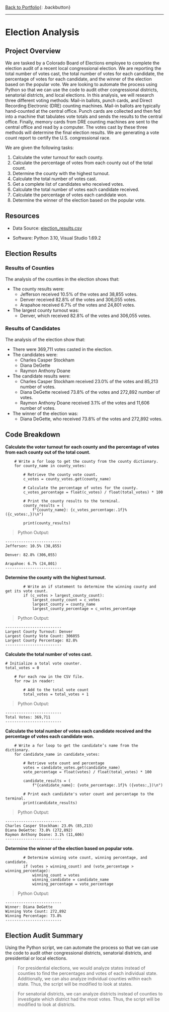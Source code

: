 [Back to Portfolio](https://dosanity.github.io/){: .backbutton}

---

# Election Analysis

## Project Overview
We are tasked by a Colorado Board of Elections employee to complete the election audit of a recent local congressional election. We are reporting the total number of votes cast, the total number of votes for each candidate, the percentage of votes for each candidate, and the winner of the election based on the popular vote. We are looking to automate the process using Python so that we can use the code to audit other congressional districts, senatorial districts, and local elections. In this analysis, we will research three different voting methods: Mail-in ballots, punch cards, and Direct Recording Electronic (DRE) counting machines. Mail-in ballots are typically hand-counted at the central office. Punch cards are collected and then fed into a machine that tabulates vote totals and sends the results to the central office. Finally, memory cards from DRE counting machines are sent to the central office and read by a computer. The votes cast by these three methods will determine the final election results. We are generating a vote count report to certify the U.S. congressional race.

We are given the following tasks:
1. Calculate the voter turnout for each county.
2. Calculate the percentage of votes from each county out of the total count.
3. Determine the county with the highest turnout.
4. Calculate the total number of votes cast.
5. Get a complete list of candidates who received votes.
6. Calculate the total number of votes each candidate received.
7. Calculate the percentage of votes each candidate won.
8. Determine the winner of the election based on the popular vote.

## Resources

+ Data Source: [election_results.csv](https://github.com/dosanity/election-analysis/files/9227718/election_results.csv)

+ Software: Python 3.10, Visual Studio 1.69.2

## Election Results

### Results of Counties

The analysis of the counties in the election shows that:

+ The county results were:
  + Jefferson received 10.5% of the votes and 38,855 votes.
  + Denver received 82.8% of the votes and 306,055 votes.
  + Arapahoe received 6.7% of the votes and 24,801 votes.
+ The largest county turnout was:
  + Denver, which received 82.8% of the votes and 306,055 votes.  
  
### Results of Candidates

The analysis of the election show that:

+ There were 369,711 votes casted in the election. 
+ The candidates were: 
  + Charles Casper Stockham
  + Diana DeGette
  + Raymon Anthony Doane
+ The candidate results were:
  + Charles Casper Stockham received 23.0% of the votes and 85,213 number of votes.
  + Diana DeGette received 73.8% of the votes and 272,892 number of votes.
  + Raymon Anthony Doane received 3.1% of the votes and 11,606 number of votes.  
+ The winner of the election was:
  + Diana DeGette, who received 73.8% of the votes and 272,892 votes.  
  

## Code Breakdown
**Calculate the voter turnout for each county and the percentage of votes from each county out of the total count.**
```
    # Write a for loop to get the county from the county dictionary.
    for county_name in county_votes:

        # Retrieve the county vote count.
        c_votes = county_votes.get(county_name)

        # Calculate the percentage of votes for the county.
        c_votes_percentage = float(c_votes) / float(total_votes) * 100

        # Print the county results to the terminal.
        county_results = (
            f"{county_name}: {c_votes_percentage:.1f}% ({c_votes:,})\n")

        print(county_results)
```

> Python Output:

```
-------------------------
Jefferson: 10.5% (38,855)

Denver: 82.8% (306,055)

Arapahoe: 6.7% (24,801)
-------------------------
```

**Determine the county with the highest turnout.**

```
        # Write an if statement to determine the winning county and get its vote count.
        if (c_votes > largest_county_count):
            largest_county_count = c_votes
            largest_county = county_name
            largest_county_percentage = c_votes_percentage
```

> Python Output:

```
-------------------------
Largest County Turnout: Denver
Largest County Vote Count: 306055      
Largest County Percentage: 82.8%       
-------------------------
```

**Calculate the total number of votes cast.**

```
# Initialize a total vote counter.
total_votes = 0

    # For each row in the CSV file.
    for row in reader:

        # Add to the total vote count
        total_votes = total_votes + 1
```

> Python Output:

```
-------------------------
Total Votes: 369,711
-------------------------
```

**Calculate the total number of votes each candidate received and the percentage of votes each candidate won.**

```
    # Write a for loop to get the candidate’s name from the dictionary.
    for candidate_name in candidate_votes:

        # Retrieve vote count and percentage
        votes = candidate_votes.get(candidate_name)
        vote_percentage = float(votes) / float(total_votes) * 100
        
        candidate_results = (
            f"{candidate_name}: {vote_percentage:.1f}% ({votes:,})\n")

        # Print each candidate's voter count and percentage to the terminal.
        print(candidate_results)
```

> Python Output:

```
-------------------------
Charles Casper Stockham: 23.0% (85,213)
Diana DeGette: 73.8% (272,892)
Raymon Anthony Doane: 3.1% (11,606)
-------------------------
```

**Determine the winner of the election based on popular vote.**

```
        # Determine winning vote count, winning percentage, and candidate.
        if (votes > winning_count) and (vote_percentage > winning_percentage):
            winning_count = votes
            winning_candidate = candidate_name
            winning_percentage = vote_percentage
```

> Python Output:

```
-------------------------
Winner: Diana DeGette
Winning Vote Count: 272,892
Winning Percentage: 73.8%
-------------------------
```
 
## Election Audit Summary
Using the Python script, we can automate the process so that we can use the code to audit other congressional districts, senatorial districts, and presidential or local elections. 

> For presidential elections, we would analyze states instead of counties to find the percentages and votes of each individual state. Additionally, we can also analyze individual counties within each state. Thus, the script will be modified to look at states.

> For senatorial districts, we can analyze districts instead of counties to investigate which district had the most votes. Thus, the script will be modified to look at districts.
